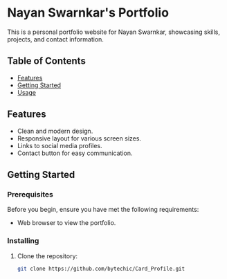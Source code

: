 # Nayan Swarnkar's Portfolio

This is a personal portfolio website for Nayan Swarnkar, showcasing skills, projects, and contact information.



## Table of Contents
- [Features](#features)
- [Getting Started](#getting-started)
- [Usage](#usage)


## Features

- Clean and modern design.
- Responsive layout for various screen sizes.
- Links to social media profiles.
- Contact button for easy communication.

## Getting Started

### Prerequisites

Before you begin, ensure you have met the following requirements:

- Web browser to view the portfolio.

### Installing

1. Clone the repository:

   ```bash
   git clone https://github.com/bytechic/Card_Profile.git
